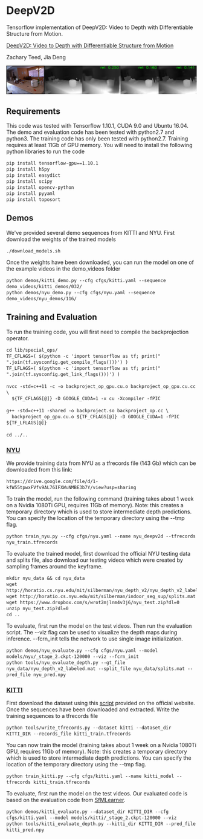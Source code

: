 # DeepV2D
Tensorflow implementation of DeepV2D: Video to Depth with Differentiable Structure from Motion.

[DeepV2D: Video to Depth with Differentiable Structure from Motion](https://arxiv.org/abs/1812.04605)

Zachary Teed, Jia Deng

![Test Image 1](343.png)

## Requirements
This code was tested with Tensorflow 1.10.1, CUDA 9.0 and Ubuntu 16.04. The demo and evaluation code has been tested with python2.7 and python3. The training code has only been tested with python2.7. Training requires at least 11Gb of GPU memory. You will need to install the following python libraries to run the code

  ```Shell
  pip install tensorflow-gpu==1.10.1
  pip install h5py
  pip install easydict
  pip install scipy
  pip install opencv-python
  pip install pyyaml
  pip install toposort
  ```

## Demos
We've provided several demo sequences from KITTI and NYU. First download the weights of the trained models
  ```Shell
  ./download_models.sh
  ```

Once the weights have been downloaded, you can run the model on one of the example videos in the demo_videos folder
  ```Shell
  python demos/kitti_demo.py --cfg cfgs/kitti.yaml --sequence demo_videos/kitti_demos/032/
  python demos/nyu_demo.py --cfg cfgs/nyu.yaml --sequence demo_videos/nyu_demos/116/
  ```


## Training and Evaluation

To run the training code, you will first need to compile the backprojection operator.

  ```Shell
  cd lib/special_ops/
  TF_CFLAGS=( $(python -c 'import tensorflow as tf; print(" ".join(tf.sysconfig.get_compile_flags()))') )
  TF_LFLAGS=( $(python -c 'import tensorflow as tf; print(" ".join(tf.sysconfig.get_link_flags()))') )

  nvcc -std=c++11 -c -o backproject_op_gpu.cu.o backproject_op_gpu.cu.cc \
    ${TF_CFLAGS[@]} -D GOOGLE_CUDA=1 -x cu -Xcompiler -fPIC

  g++ -std=c++11 -shared -o backproject.so backproject_op.cc \
    backproject_op_gpu.cu.o ${TF_CFLAGS[@]} -D GOOGLE_CUDA=1 -fPIC ${TF_LFLAGS[@]}

  cd ../..
  ```

### [NYU](https://cs.nyu.edu/~silberman/datasets/nyu_depth_v2.html)

We provide training data from NYU as a tfrecords file (143 Gb) which can be downloaded from this link:
  ```Shell
  https://drive.google.com/file/d/1-kfW55tpwxFVfv9AL76IFXWuNMBE3b7Y/view?usp=sharing
  ```
To train the model, run the following command (training takes about 1 week on a Nvidia 1080Ti GPU, requires 11Gb of memory). Note: this creates a temporary directory which is used to store intermediate depth predictions. You can specify the location of the temporary directory using the --tmp flag.

  ```Shell
  python train_nyu.py --cfg cfgs/nyu.yaml --name nyu_deepv2d --tfrecords nyu_train.tfrecords
  ```

To evaluate the trained model, first download the official NYU testing data and splits file, also download our testing videos which were created by sampling frames around the keyframe.

  ```Shell
  mkdir nyu_data && cd nyu_data
  wget http://horatio.cs.nyu.edu/mit/silberman/nyu_depth_v2/nyu_depth_v2_labeled.mat
  wget http://horatio.cs.nyu.edu/mit/silberman/indoor_seg_sup/splits.mat
  wget https://www.dropbox.com/s/wrot2mjlnm4v3j6/nyu_test.zip?dl=0
  unzip nyu_test.zip?dl=0
  cd ..
  ```

To evaluate, first run the model on the test videos. Then run the evaluation script. The --viz flag can be used to visualize the depth maps during inference. --fcrn_init tells the network to use single image initialization.

  ```Shell
  python demos/nyu_evaluate.py --cfg cfgs/nyu.yaml --model models/nyu/_stage_2.ckpt-120000 --viz --fcrn_init
  python tools/nyu_evaluate_depth.py --gt_file nyu_data/nyu_depth_v2_labeled.mat --split_file nyu_data/splits.mat --pred_file nyu_pred.npy
  ```

### [KITTI](http://www.cvlibs.net/datasets/kitti/)

First download the dataset using this [script](http://www.cvlibs.net/download.php?file=raw_data_downloader.zip) provided on the official website. Once the sequences have been downloaded and extracted. Write the training sequences to a tfrecords file


  ```Shell
  python tools/write_tfrecords.py --dataset kitti --dataset_dir KITTI_DIR --records_file kitti_train.tfrecords
  ```

You can now train the model (training takes about 1 week on a Nvidia 1080Ti GPU, requires 11Gb of memory). Note: this creates a temporary directory which is used to store intermediate depth predictions. You can specify the location of the temporary directory using the --tmp flag.

  ```Shell
  python train_kitti.py --cfg cfgs/kitti.yaml --name kitti_model --tfrecords kitti_train.tfrecords
  ```

To evaluate, first run the model on the test videos. Our evaluated code is based on the evaluation code from [SfMLearner](https://github.com/tinghuiz/SfMLearner).


  ```Shell
  python demos/kitti_evaluate.py --dataset_dir KITTI_DIR --cfg cfgs/kitti.yaml --model models/kitti/_stage_2.ckpt-120000 --viz
  python tools/kitti_evaluate_depth.py --kitti_dir KITTI_DIR --pred_file kitti_pred.npy
  ```
